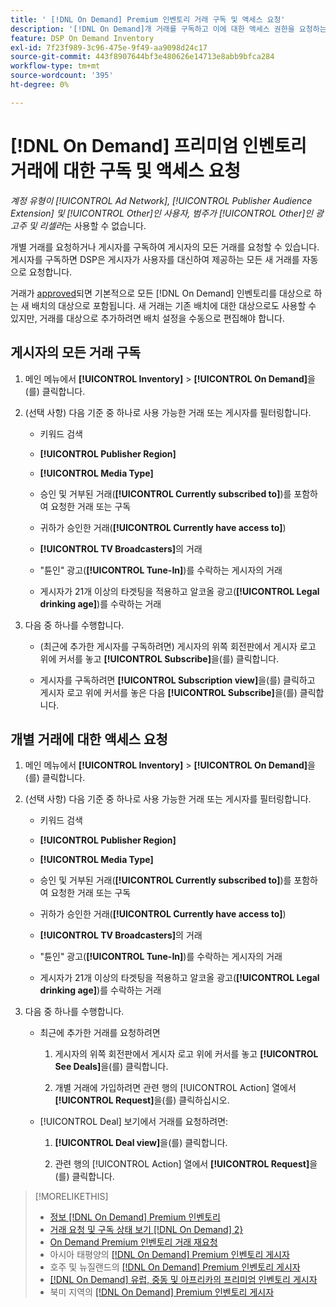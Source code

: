 ```yaml
---
title: ' [!DNL On Demand] Premium 인벤토리 거래 구독 및 액세스 요청'
description: '[!DNL On Demand]개 거래를 구독하고 이에 대한 액세스 권한을 요청하는 방법을 알아봅니다.'
feature: DSP On Demand Inventory
exl-id: 7f23f989-3c96-475e-9f49-aa9098d24c17
source-git-commit: 443f8907644bf3e480626e14713e8abb9bfca284
workflow-type: tm+mt
source-wordcount: '395'
ht-degree: 0%

---
```


# [!DNL On Demand] 프리미엄 인벤토리 거래에 대한 구독 및 액세스 요청

*계정 유형이 [!UICONTROL Ad Network], [!UICONTROL Publisher Audience Extension] 및 [!UICONTROL Other]인 사용자, 범주가 [!UICONTROL Other]인 광고주 및 리셀러*&#x200B;는 사용할 수 없습니다.

개별 거래를 요청하거나 게시자를 구독하여 게시자의 모든 거래를 요청할 수 있습니다. 게시자를 구독하면 DSP은 게시자가 사용자를 대신하여 제공하는 모든 새 거래를 자동으로 요청합니다.

거래가 [approved](/help/dsp/inventory/on-demand-inventory-view-status.md)되면 기본적으로 모든 [!DNL On Demand] 인벤토리를 대상으로 하는 새 배치의 대상으로 포함됩니다. 새 거래는 기존 배치에 대한 대상으로도 사용할 수 있지만, 거래를 대상으로 추가하려면 배치 설정을 수동으로 편집해야 합니다.

## 게시자의 모든 거래 구독

1. 메인 메뉴에서 **[!UICONTROL Inventory]** > **[!UICONTROL On Demand]**&#x200B;을(를) 클릭합니다.

1. (선택 사항) 다음 기준 중 하나로 사용 가능한 거래 또는 게시자를 필터링합니다.

   * 키워드 검색

   * **[!UICONTROL Publisher Region]**

   * **[!UICONTROL Media Type]**

   * 승인 및 거부된 거래(**[!UICONTROL Currently subscribed to]**)를 포함하여 요청한 거래 또는 구독

   * 귀하가 승인한 거래(**[!UICONTROL Currently have access to]**)

   * **[!UICONTROL TV Broadcasters]**&#x200B;의 거래

   * &quot;튠인&quot; 광고(**[!UICONTROL Tune-In]**)를 수락하는 게시자의 거래

   * 게시자가 21개 이상의 타겟팅을 적용하고 알코올 광고(**[!UICONTROL Legal drinking age]**)를 수락하는 거래

1. 다음 중 하나를 수행합니다.

   * (최근에 추가한 게시자를 구독하려면) 게시자의 위쪽 회전판에서 게시자 로고 위에 커서를 놓고 **[!UICONTROL Subscribe]**&#x200B;을(를) 클릭합니다.

   * 게시자를 구독하려면 **[!UICONTROL Subscription view]**&#x200B;을(를) 클릭하고 게시자 로고 위에 커서를 놓은 다음 **[!UICONTROL Subscribe]**&#x200B;을(를) 클릭합니다.

## 개별 거래에 대한 액세스 요청

1. 메인 메뉴에서 **[!UICONTROL Inventory]** > **[!UICONTROL On Demand]**&#x200B;을(를) 클릭합니다.

1. (선택 사항) 다음 기준 중 하나로 사용 가능한 거래 또는 게시자를 필터링합니다.

   * 키워드 검색

   * **[!UICONTROL Publisher Region]**

   * **[!UICONTROL Media Type]**

   * 승인 및 거부된 거래(**[!UICONTROL Currently subscribed to]**)를 포함하여 요청한 거래 또는 구독

   * 귀하가 승인한 거래(**[!UICONTROL Currently have access to]**)

   * **[!UICONTROL TV Broadcasters]**&#x200B;의 거래

   * &quot;튠인&quot; 광고(**[!UICONTROL Tune-In]**)를 수락하는 게시자의 거래

   * 게시자가 21개 이상의 타겟팅을 적용하고 알코올 광고(**[!UICONTROL Legal drinking age]**)를 수락하는 거래

1. 다음 중 하나를 수행합니다.

   * 최근에 추가한 거래를 요청하려면

      1. 게시자의 위쪽 회전판에서 게시자 로고 위에 커서를 놓고 **[!UICONTROL See Deals]**&#x200B;을(를) 클릭합니다.

      1. 개별 거래에 가입하려면 관련 행의 [!UICONTROL Action] 열에서 **[!UICONTROL Request]**&#x200B;을(를) 클릭하십시오.

   * [!UICONTROL Deal] 보기에서 거래를 요청하려면:

      1. **[!UICONTROL Deal view]**&#x200B;을(를) 클릭합니다.

      1. 관련 행의 [!UICONTROL Action] 열에서 **[!UICONTROL Request]**&#x200B;을(를) 클릭합니다.

>[!MORELIKETHIS]
>
>* [정보 [!DNL On Demand] Premium 인벤토리](on-demand-inventory-about.md)
>* [거래 요청 및 구독 상태 보기 [!DNL On Demand] 2&rbrace;](on-demand-inventory-view-status.md)
>* [On Demand Premium 인벤토리 거래 재요청](on-demand-inventory-rerequest.md)
>* 아시아 태평양의 [[!DNL On Demand] Premium 인벤토리 게시자](on-demand-inventory-publishers-apac.md)
>* 호주 및 뉴질랜드의 [[!DNL On Demand] Premium 인벤토리 게시자](on-demand-inventory-publishers-anz.md)
>* [[!DNL On Demand] 유럽, 중동 및 아프리카의 프리미엄 인벤토리 게시자](on-demand-inventory-publishers-emea.md)
>* 북미 지역의 [[!DNL On Demand] Premium 인벤토리 게시자](on-demand-inventory-publishers-na.md)
